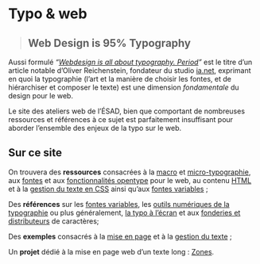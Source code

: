 # Typo &amp; web

> ## Web Design is 95% Typography

Aussi formulé *“[Webdesign is all about typography. Period](https://ia.net/topics/the-web-is-all-about-typography-period)”* est le titre d’un article notable d’Oliver Reichenstein, fondateur du studio [ia.net](https://ia.net), exprimant en quoi la typographie (l’art et la manière de choisir les fontes, et de hiérarchiser et composer le texte) est une dimension *fondamentale* du design pour le web.

Le site des ateliers web de l’ÉSAD, bien que comportant de nombreuses ressources et références à ce sujet est parfaitement insuffisant pour aborder l’ensemble des enjeux de la typo sur le web. 

## Sur ce site

On trouvera des **ressources** consacrées à la [macro](macro/) et [micro-typographie](micro/), aux [fontes](webfonts/) et aux [fonctionnalités opentype](opentype/) pour le web, au contenu [HTML](../../ressources/html/content/) et à la [gestion du texte en CSS](../../ressources/css/text/) ainsi qu’aux [fontes variables](variables/) ;

Des **références** sur les [fontes variables](../../references/typo/#fontes-variables), les [outils numériques de la typographie](../../references/typo/#typographie-numerique) ou plus généralement, [la typo à l’écran](../../references/typo/#typographie-a-lecran) et aux [fonderies et distributeurs](../../references/foundries/)  de caractères;

Des **exemples** consacrés à la [mise en page](../../exemples/#layout) et à la [gestion du texte](../../exemples/#typo) ;

Un **projet** dédié à la mise en page web d’un texte long : [Zones](../../projets/zones).